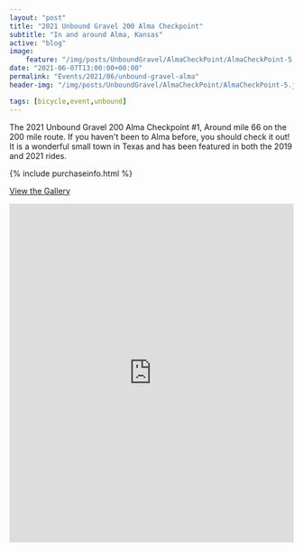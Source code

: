 ```yaml
---
layout: "post"
title: "2021 Unbound Gravel 200 Alma Checkpoint"
subtitle: "In and around Alma, Kansas"
active: "blog"
image:
    feature: "/img/posts/UnboundGravel/AlmaCheckPoint/AlmaCheckPoint-5.jpg"
date: "2021-06-07T13:00:00+00:00"
permalink: "Events/2021/06/unbound-gravel-alma"
header-img: "/img/posts/UnboundGravel/AlmaCheckPoint/AlmaCheckPoint-5.jpg"

tags: [bicycle,event,unbound]
---
```


The 2021 Unbound Gravel 200 Alma Checkpoint #1, Around mile 66 on the 200 mile route. If you haven't been to Alma before, you should check it out! It is a wonderful small town in Texas and has been featured in both the 2019 and 2021 rides.

{% include purchaseinfo.html %}

[View the Gallery](https://photos.rainbowmarks.com/2021/Bikes/Unbound-Gravel-2021/2021-Unbound-Gravel-200-Alma-Checkpoint)

<iframe src="https://photos.rainbowmarks.com/frame/slideshow?key=Wv8G3b&speed=3&transition=fade&autoStart=1&captions=0&navigation=0&playButton=0&randomize=0&transitionSpeed=2" width="100%" height="600" frameborder="no" scrolling="no"></iframe>